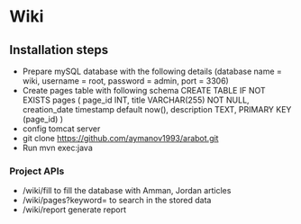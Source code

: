 # Wiki
## Installation steps
- Prepare mySQL database with the following details (database name = wiki, username = root, password = admin, port = 3306)
- Create pages table with following schema 
CREATE TABLE IF NOT EXISTS pages (
    page_id INT,
    title VARCHAR(255) NOT NULL,
    creation_date timestamp default now(),
    description TEXT,
    PRIMARY KEY (page_id)
)
- config tomcat server
- git clone https://github.com/aymanov1993/arabot.git
- Run mvn exec:java

### Project APIs
- /wiki/fill to fill the database with Amman, Jordan articles
- /wiki/pages?keyword= to search in the stored data
- /wiki/report generate report
